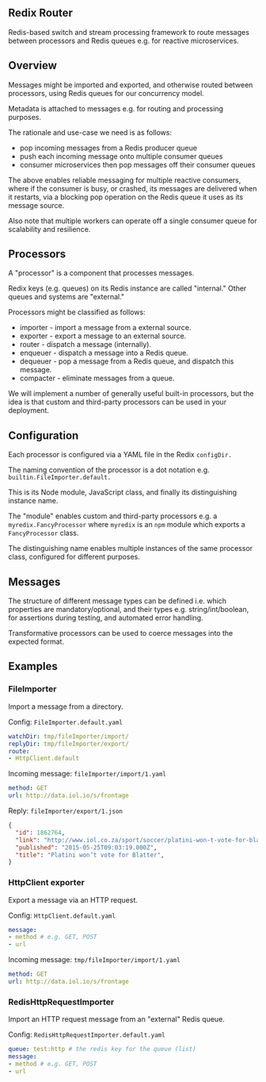 
## Redix Router

Redis-based switch and stream processing framework to route messages between processors and Redis queues e.g. for reactive microservices.


## Overview

Messages might be imported and exported, and otherwise routed between processors, using Redis queues for our concurrency model.

Metadata is attached to messages e.g. for routing and processing purposes.

The rationale and use-case we need is as follows:
- pop incoming messages from a Redis producer queue
- push each incoming message onto multiple consumer queues
- consumer microservices then pop messages off their consumer queues

The above enables reliable messaging for multiple reactive consumers, where if the consumer is busy, or crashed, its messages are delivered when it restarts, via a blocking pop operation on the Redis queue it uses as its message source.

Also note that multiple workers can operate off a single consumer queue for scalability and resilience.


## Processors

A "processor" is a component that processes messages.

Redix keys (e.g. queues) on its Redis instance are called "internal." Other queues and systems are "external."

Processors might be classified as follows:
- importer - import a message from a external source.
- exporter - export a message to an external source.
- router - dispatch a message (internally).
- enqueuer - dispatch a message into a Redis queue.
- dequeuer - pop a message from a Redis queue, and dispatch this message.
- compacter - eliminate messages from a queue.

We will implement a number of generally useful built-in processors, but the idea is that custom and third-party processors can be used in your deployment.

## Configuration

Each processor is configured via a YAML file in the Redix `configDir.`

The naming convention of the processor is a dot notation e.g. `builtin.FileImporter.default.`

This is its Node module, JavaScript class, and finally its distinguishing instance name.

The "module" enables custom and third-party processors e.g. a `myredix.FancyProcessor` where `myredix` is an `npm` module which exports a `FancyProcessor` class.

The distinguishing name enables multiple instances of the same processor class, configured for different purposes.


## Messages

The structure of different message types can be defined i.e. which properties are mandatory/optional, and their types e.g. string/int/boolean, for assertions during testing, and automated error handling.

Transformative processors can be used to coerce messages into the expected format.


## Examples

### FileImporter

Import a message from a directory.

Config: `FileImporter.default.yaml`
```yaml
watchDir: tmp/fileImporter/import/
replyDir: tmp/fileImporter/export/
route:
- HttpClient.default
```

Incoming message: `fileImporter/import/1.yaml`
```yaml
method: GET
url: http://data.iol.io/s/frontage
```

Reply: `fileImporter/export/1.json`
```json
{
  "id": 1862764,
  "link": "http://www.iol.co.za/sport/soccer/platini-won-t-vote-for-blatter",
  "published": "2015-05-25T09:03:19.000Z",
  "title": "Platini won’t vote for Blatter",
}
```

### HttpClient exporter

Export a message via an HTTP request.

Config: `HttpClient.default.yaml`
```yaml
message:
- method # e.g. GET, POST
- url
```

Incoming message: `tmp/fileImporter/import/1.yaml`
```yaml
method: GET
url: http://data.iol.io/s/frontage
```

### RedisHttpRequestImporter

Import an HTTP request message from an "external" Redis queue.

Config: `RedisHttpRequestImporter.default.yaml`
```yaml
queue: test:http # the redis key for the queue (list)
message:
- method # e.g. GET, POST
- url
```

